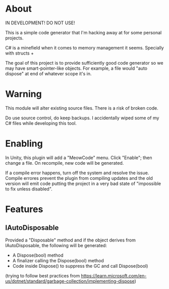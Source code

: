 # About

IN DEVELOPMENT!  DO NOT USE!

This is a simple code generator that I'm hacking away at for some personal projects.

C# is a minefield when it comes to memory management it seems.  Specially with structs +

The goal of this project is to provide sufficiently good code generator so we may have
smart-pointer-like objects.  For example, a file would "auto dispose" at end of whatever
scope it's in.

# Warning

This module will alter existing source files.  There is a risk of broken code.

Do use source control, do keep backups.  I accidentally wiped some of my C#
files while developing this tool.

# Enabling
In Unity, this plugin will add a "MeowCode" menu.  Click "Enable"; then change a file.
On recompile, new code will be generated.

If a compile error happens, turn off the system and resolve the issue.  Compile errores
prevent the plugin from compiling updates and the old version will emit code putting the
project in a very bad state of "impossible to fix unless disabled".

# Features
## IAutoDisposable

Provided a "Disposable" method and if the object derives from IAutoDisposable,
the following will be generated:
* A Dispose(bool) method
* A finalizer calling the Dispose(bool) method
* Code inside Dispose() to suppress the GC and call Dispose(bool)

(trying to follow best practices from https://learn.microsoft.com/en-us/dotnet/standard/garbage-collection/implementing-dispose)

